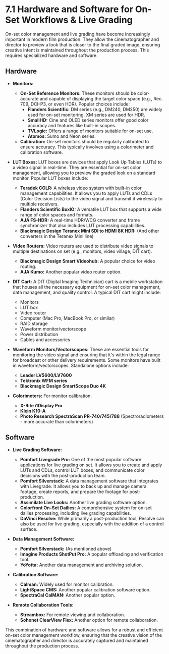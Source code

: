 # 7.1 Hardware and Software for On-Set Workflows & Live Grading

On-set color management and live grading have become increasingly important in modern film production. They allow the cinematographer and director to preview a look that is closer to the final graded image, ensuring creative intent is maintained throughout the production process. This requires specialized hardware and software.

## Hardware

*   **Monitors:**
    *   **On-Set Reference Monitors:** These monitors should be color-accurate and capable of displaying the target color space (e.g., Rec. 709, DCI-P3, or even HDR). Popular choices include:
        *   **Flanders Scientific:** DM series (e.g., DM240, DM250) are widely used for on-set monitoring. XM series are used for HDR.
        *   **SmallHD:** Cine and OLED series monitors offer good color accuracy and features like built-in scopes.
        *   **TVLogic:** Offers a range of monitors suitable for on-set use.
        * **Atomos:** Sumo and Neon series.
    *   **Calibration:** On-set monitors should be regularly calibrated to ensure accuracy. This typically involves using a colorimeter and calibration software.

*   **LUT Boxes:** LUT boxes are devices that apply Look Up Tables (LUTs) to a video signal in real-time. They are essential for on-set color management, allowing you to preview the graded look on a standard monitor. Popular LUT boxes include:
    *   **Teradek COLR:** A wireless video system with built-in color management capabilities. It allows you to apply LUTs and CDLs (Color Decision Lists) to the video signal and transmit it wirelessly to multiple receivers.
    *   **Flanders Scientific BoxIO:** A versatile LUT box that supports a wide range of color spaces and formats.
    *   **AJA FS-HDR:** A real-time HDR/WCG converter and frame synchronizer that also includes LUT processing capabilities.
    * **Blackmagic Design Teranex Mini SDI to HDMI 8K HDR:** (And other converters in the Teranex Mini line)

*   **Video Routers:** Video routers are used to distribute video signals to multiple destinations on set (e.g., monitors, video village, DIT cart).
    * **Blackmagic Design Smart Videohub:** A popular choice for video routing.
    * **AJA Kumo:** Another popular video router option.

*   **DIT Cart:** A DIT (Digital Imaging Technician) cart is a mobile workstation that houses all the necessary equipment for on-set color management, data management, and quality control. A typical DIT cart might include:
    *   Monitors
    *   LUT box
    *   Video router
    *   Computer (Mac Pro, MacBook Pro, or similar)
    *   RAID storage
    *   Waveform monitor/vectorscope
    *   Power distribution
    *   Cables and accessories

*   **Waveform Monitors/Vectorscopes:** These are essential tools for monitoring the video signal and ensuring that it's within the legal range for broadcast or other delivery requirements. Some monitors have built in waveform/vectorscopes. Standalone options include:
    *   **Leader LV5600/LV7600**
    *   **Tektronix WFM series**
    *   **Blackmagic Design SmartScope Duo 4K**

* **Colorimeters:** For monitor calibration.
    * **X-Rite i1Display Pro**
    * **Klein K10-A**
    * **Photo Research SpectraScan PR-740/745/788** (Spectroradiometers - more accurate than colorimeters)

## Software

*   **Live Grading Software:**
    *   **Pomfort Livegrade Pro:** One of the most popular software applications for live grading on set. It allows you to create and apply LUTs and CDLs, control LUT boxes, and communicate color decisions with the post-production team.
    *   **Pomfort Silverstack:** A data management software that integrates with Livegrade. It allows you to back up and manage camera footage, create reports, and prepare the footage for post-production.
    *   **Assimilate Live Looks:** Another live grading software option.
    *   **Colorfront On-Set Dailies:** A comprehensive system for on-set dailies processing, including live grading capabilities.
    * **DaVinci Resolve:** While primarily a post-production tool, Resolve can also be used for live grading, especially with the addition of a control surface.

*   **Data Management Software:**
    *   **Pomfort Silverstack:** (As mentioned above)
    *   **Imagine Products ShotPut Pro:** A popular offloading and verification tool.
    *   **YoYotta:** Another data management and archiving solution.

*   **Calibration Software:**
    *   **Calman:** Widely used for monitor calibration.
    *   **LightSpace CMS:** Another popular calibration software option.
    * **SpectraCal CalMAN:** Another popular option.

* **Remote Collaboration Tools:**
    * **Streambox:** For remote viewing and collaboration.
    * **Sohonet ClearView Flex:** Another option for remote collaboration.

This combination of hardware and software allows for a robust and efficient on-set color management workflow, ensuring that the creative vision of the cinematographer and director is accurately captured and maintained throughout the production process.
